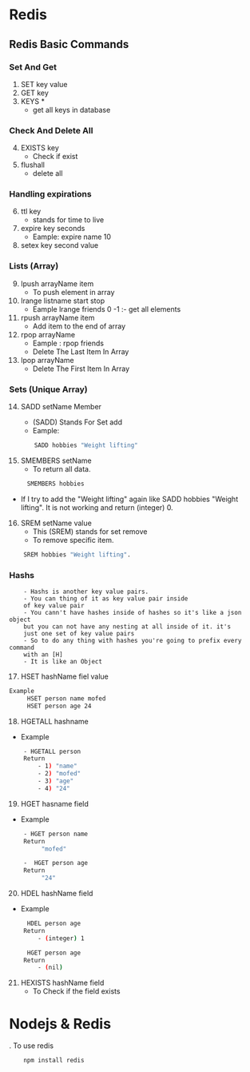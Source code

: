 # Redis

## Redis Basic Commands

### Set And Get

1. SET key value
2. GET key
3. KEYS \*
   - get all keys in database

### Check And Delete All

4. EXISTS key
   - Check if exist
5. flushall
   - delete all

### Handling expirations

6. ttl key
   - stands for time to live
7. expire key seconds
   - Eample: expire name 10
8. setex key second value

### Lists (Array)

9. lpush arrayName item
   - To push element in array
10. lrange listname start stop
    - Eample lrange friends 0 -1 :- get all elements
11. rpush arrayName item
    - Add item to the end of array
12. rpop arrayName
    - Eample : rpop friends
    - Delete The Last Item In Array
13. lpop arrayName
    - Delete The First Item In Array

### Sets (Unique Array)

14. SADD setName Member

    - (SADD) Stands For Set add
    - Eample:

```bash
       SADD hobbies "Weight lifting"
```

15. SMEMBERS setName
    - To return all data.

```bash
     SMEMBERS hobbies

```

- If I try to add the "Weight lifting" again like SADD hobbies "Weight lifting". It is not working and return (integer) 0.

16. SREM setName value
    - This (SREM) stands for set remove
    - To remove specific item.

```bash
    SREM hobbies "Weight lifting".
```

### Hashs

```
    - Hashs is another key value pairs.
    - You can thing of it as key value pair inside
    of key value pair
    - You cann't have hashes inside of hashes so it's like a json object
    but you can not have any nesting at all inside of it. it's
    just one set of key value pairs
    - So to do any thing with hashes you're going to prefix every command
    with an [H]
    - It is like an Object
```

17. HSET hashName fiel value

```bash
Example
     HSET person name mofed
     HSET person age 24
```

18. HGETALL hashname

- Example

```bash
    - HGETALL person
    Return
        - 1) "name"
        - 2) "mofed"
        - 3) "age"
        - 4) "24"
```

19. HGET hasname field

- Example

```bash
    - HGET person name
    Return
         "mofed"

    -  HGET person age
    Return
         "24"
```

20. HDEL hashName field

- Example

```bash
     HDEL person age
    Return
        - (integer) 1

     HGET person age
    Return
        - (nil)
```

21. HEXISTS hashName field
    - To Check if the field exists

# Nodejs & Redis

. To use redis

```bash
    npm install redis
```
